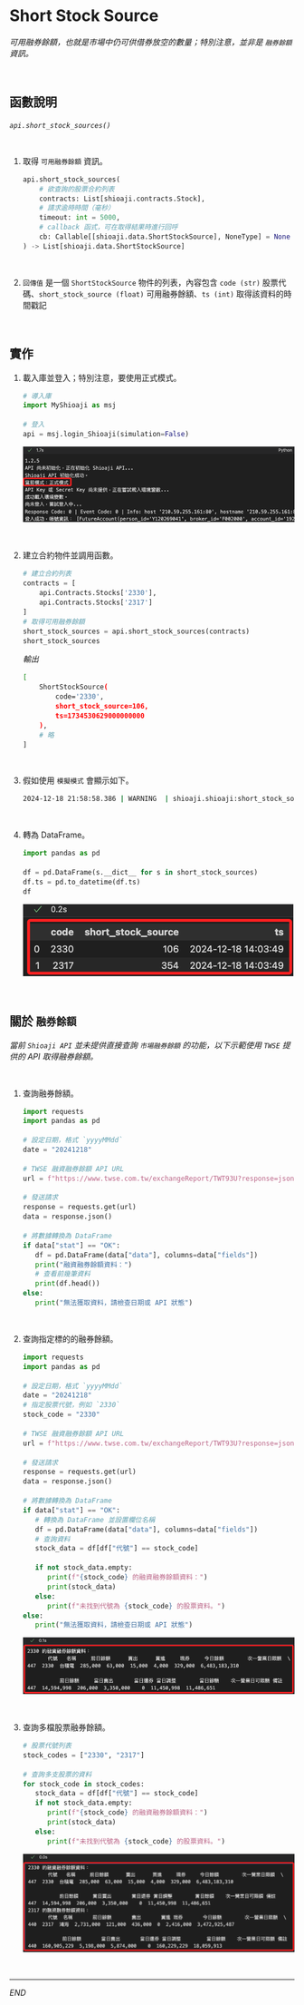 # Short Stock Source

_可用融券餘額，也就是市場中仍可供借券放空的數量；特別注意，並非是 `融券餘額` 資訊。_

<br>

## 函數說明

_`api.short_stock_sources()`_

<br>

1. 取得 `可用融券餘額` 資訊。

   ```python
   api.short_stock_sources(
       # 欲查詢的股票合約列表
       contracts: List[shioaji.contracts.Stock],
       # 請求逾時時間（毫秒）
       timeout: int = 5000,
       # callback 函式，可在取得結果時進行回呼
       cb: Callable[[shioaji.data.ShortStockSource], NoneType] = None
   ) -> List[shioaji.data.ShortStockSource]
   ```

<br>

2. `回傳值` 是一個 `ShortStockSource` 物件的列表，內容包含 `code (str)` 股票代碼、`short_stock_source (float)` 可用融券餘額、`ts (int)` 取得該資料的時間戳記

<br>

## 實作

1. 載入庫並登入；特別注意，要使用正式模式。

   ```python
   # 導入庫
   import MyShioaji as msj

   # 登入
   api = msj.login_Shioaji(simulation=False)
   ```

   ![](images/img_90.png)

<br>

2. 建立合約物件並調用函數。

   ```python
   # 建立合約列表
   contracts = [
       api.Contracts.Stocks['2330'],
       api.Contracts.Stocks['2317']
   ]
   # 取得可用融券餘額
   short_stock_sources = api.short_stock_sources(contracts)
   short_stock_sources
   ```

   _輸出_

   ```bash
   [
       ShortStockSource(
           code='2330', 
           short_stock_source=106, 
           ts=1734530629000000000
       ),
       # 略
   ]
   ```

<br>

3. 假如使用 `模擬模式` 會顯示如下。

   ```bash
   2024-12-18 21:58:58.386 | WARNING  | shioaji.shioaji:short_stock_sources:955 - Simulation not support short_stock_sources yet
   ```

<br>

4. 轉為 DataFrame。

   ```python
   import pandas as pd

   df = pd.DataFrame(s.__dict__ for s in short_stock_sources)
   df.ts = pd.to_datetime(df.ts)
   df
   ```

   ![](images/img_91.png)

<br>

## 關於 `融券餘額`

_當前 `Shioaji API` 並未提供直接查詢 `市場融券餘額` 的功能，以下示範使用 `TWSE` 提供的 API 取得融券餘額。_

<br>

1. 查詢融券餘額。

   ```python
   import requests
   import pandas as pd

   # 設定日期，格式 `yyyyMMdd`
   date = "20241218"

   # TWSE 融資融券餘額 API URL
   url = f"https://www.twse.com.tw/exchangeReport/TWT93U?response=json&date={date}&selectType=ALL"

   # 發送請求
   response = requests.get(url)
   data = response.json()

   # 將數據轉換為 DataFrame
   if data["stat"] == "OK":
      df = pd.DataFrame(data["data"], columns=data["fields"])
      print("融資融券餘額資料：")
      # 查看前幾筆資料
      print(df.head())
   else:
      print("無法獲取資料，請檢查日期或 API 狀態")
   ```

<br>

2. 查詢指定標的的融券餘額。

   ```python
   import requests
   import pandas as pd

   # 設定日期，格式 `yyyyMMdd`
   date = "20241218"
   # 指定股票代號，例如 `2330`
   stock_code = "2330"

   # TWSE 融資融券餘額 API URL
   url = f"https://www.twse.com.tw/exchangeReport/TWT93U?response=json&date={date}&selectType=ALL"

   # 發送請求
   response = requests.get(url)
   data = response.json()

   # 將數據轉換為 DataFrame
   if data["stat"] == "OK":
      # 轉換為 DataFrame 並設置欄位名稱
      df = pd.DataFrame(data["data"], columns=data["fields"])
      # 查詢資料
      stock_data = df[df["代號"] == stock_code]

      if not stock_data.empty:
         print(f"{stock_code} 的融資融券餘額資料：")
         print(stock_data)
      else:
         print(f"未找到代號為 {stock_code} 的股票資料。")
   else:
      print("無法獲取資料，請檢查日期或 API 狀態")
   ```

   ![](images/img_109.png)

<br>

3. 查詢多檔股票融券餘額。

   ```python
   # 股票代號列表
   stock_codes = ["2330", "2317"]

   # 查詢多支股票的資料
   for stock_code in stock_codes:
      stock_data = df[df["代號"] == stock_code]
      if not stock_data.empty:
         print(f"{stock_code} 的融資融券餘額資料：")
         print(stock_data)
      else:
         print(f"未找到代號為 {stock_code} 的股票資料。")
   ```

   ![](images/img_110.png)

<br>

___

_END_
